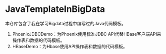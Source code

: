 # JavaTemplateInBigData
本仓库包含了我在学习Bigdata过程中编写过的Java代码模板。

1. PhoenixJDBCDemo：为Phoenix使用标准JDBC API代替HBase客户端API来操作表和数据的代码模板。
2. HBaseDemo：为Hbase使用API操作表和数据的代码模板。